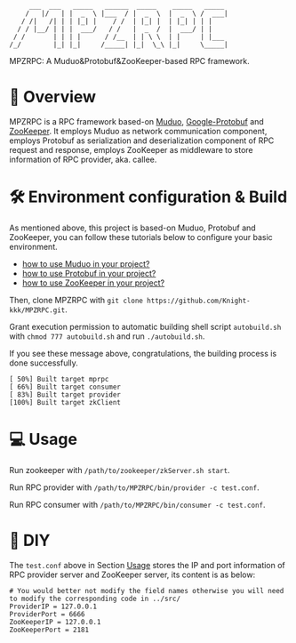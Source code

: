          ___  ___   _____   ______  _____    _____   _____  
        /   |/   | |  _  \ |___  / |  _  \  |  _  \ /  ___| 
       / /|   /| | | |_| |    / /  | |_| |  | |_| | | |     
      / / |__/ | | |  ___/   / /   |  _  /  |  ___/ | |     
     / /       | | | |      / /__  | | \ \  | |     | |___  
    /_/        |_| |_|     /_____| |_|  \_\ |_|     \_____| 

MPZRPC: A Muduo&Protobuf&ZooKeeper-based RPC framework.

# 📑 Overview
MPZRPC is a RPC framework based-on [Muduo](https://github.com/chenshuo/muduo.git), [Google-Protobuf](https://github.com/protocolbuffers/protobuf.git) and [ZooKeeper](https://github.com/apache/zookeeper.git). It employs Muduo as network communication component, employs Protobuf as serialization and deserialization component of RPC request and response, employs ZooKeeper as middleware to store information of RPC provider, aka. callee. 

# 🛠️ Environment configuration & Build
As mentioned above, this project is based-on Muduo, Protobuf and ZooKeeper, you can follow these tutorials below to configure your basic environment.
- [how to use Muduo in your project?](https://github.com/chenshuo/muduo-tutorial.git)
- [how to use Protobuf in your project?](https://github.com/protocolbuffers/protobuf.git)
- [how to use ZooKeeper in your project?](https://github.com/apache/zookeeper.git)

Then, clone MPZRPC with `git clone https://github.com/Knight-kkk/MPZRPC.git`.

Grant execution permission to automatic building shell script `autobuild.sh` with `chmod 777 autobuild.sh` and run `./autobuild.sh`.

If you see these message above, congratulations, the building process is done successfully.
```
[ 50%] Built target mprpc
[ 66%] Built target consumer
[ 83%] Built target provider
[100%] Built target zkClient
```

# 💻 Usage
 Run zookeeper with `/path/to/zookeeper/zkServer.sh start`.
 
 Run RPC provider with `/path/to/MPZRPC/bin/provider -c test.conf`.
 
 Run RPC consumer with `/path/to/MPZRPC/bin/consumer -c test.conf`.

# 🔨 DIY
The `test.conf` above in Section [Usage](#Usage) stores the IP and port information of RPC provider server and ZooKeeper server, its content is as below:
```
# You would better not modify the field names otherwise you will need to modify the corresponding code in ../src/
ProviderIP = 127.0.0.1
ProviderPort = 6666
ZooKeeperIP = 127.0.0.1
ZooKeeperPort = 2181
```




